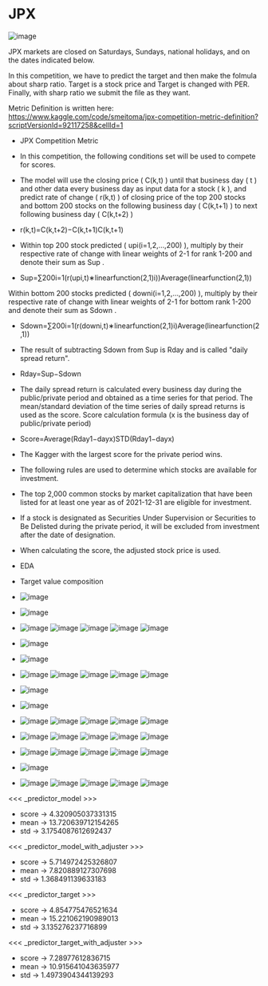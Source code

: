 # JPX

![image](https://user-images.githubusercontent.com/100894816/173004184-5bcfbd26-b92d-44f9-9257-ed6fb318e73b.png)

JPX markets are closed on Saturdays, Sundays, national holidays, and on the dates indicated below.


In this competition, we have to predict the target and then make the folmula about sharp ratio.
Target is a stock price and Target is changed with PER. Finally, with sharp ratio we submit the file as they want.

Metric Definition is written here:
https://www.kaggle.com/code/smeitoma/jpx-competition-metric-definition?scriptVersionId=92117258&cellId=1

* JPX Competition Metric
 - In this competition, the following conditions set will be used to compete for scores.

- The model will use the closing price ( C(k,t) ) until that business day ( t ) and other data every business day as input data for a stock ( k ), and predict rate of change ( r(k,t) ) of closing price of the top 200 stocks and bottom 200 stocks on the following business day ( C(k,t+1) ) to next following business day ( C(k,t+2) )

* r(k,t)=C(k,t+2)−C(k,t+1)C(k,t+1)
 
- Within top 200 stock predicted ( upi(i=1,2,…,200) ), multiply by their respective rate of change with linear weights of 2-1 for rank 1-200 and denote their sum as  Sup .

* Sup=∑200i=1(r(upi,t)∗linearfunction(2,1)i))Average(linearfunction(2,1))
 
Within bottom 200 stocks predicted ( downi(i=1,2,…,200) ), multiply by their respective rate of change with linear weights of 2-1 for bottom rank 1-200 and denote their sum as  Sdown .

* Sdown=∑200i=1(r(downi,t)∗linearfunction(2,1)i)Average(linearfunction(2,1))
 
- The result of subtracting  Sdown  from  Sup  is  Rday  and is called "daily spread return".

* Rday=Sup−Sdown
 
- The daily spread return is calculated every business day during the public/private period and obtained as a time series for that period. The mean/standard deviation of the time series of daily spread returns is used as the score. Score calculation formula (x is the business day of public/private period)

* Score=Average(Rday1−dayx)STD(Rday1−dayx)
 
- The Kagger with the largest score for the private period wins.

- The following rules are used to determine which stocks are available for investment.

* The top 2,000 common stocks by market capitalization that have been listed for at least one year as of 2021-12-31 are eligible for investment.

- If a stock is designated as Securities Under Supervision or Securities to Be Delisted during the private period, it will be excluded from investment after the date of designation.

- When calculating the score, the adjusted stock price is used.


* EDA
- Target value composition
- ![image](https://user-images.githubusercontent.com/100894816/177025325-a720bb14-589a-48c9-85c2-2b0ba4744e6a.png)
- ![image](https://user-images.githubusercontent.com/100894816/177025355-50eaa679-29b7-4981-a135-06b08fa5cfa1.png)
- ![image](https://user-images.githubusercontent.com/100894816/177026494-45513b09-709e-4b2e-aab9-433ceb353a61.png)
![image](https://user-images.githubusercontent.com/100894816/177026500-d7de21f3-c6b2-459c-b285-06aa27066cdf.png)
![image](https://user-images.githubusercontent.com/100894816/177026505-95000ad1-ff6a-4f43-b25e-5c2b6a815515.png)
![image](https://user-images.githubusercontent.com/100894816/177026506-59d7ba68-a2d6-4150-a99b-c2e9c62ba657.png)
![image](https://user-images.githubusercontent.com/100894816/177026509-3a301c61-7291-438e-bd61-f3ab5a7b6482.png)

- ![image](https://user-images.githubusercontent.com/100894816/177026513-1a0ce619-120c-4875-97a4-0a5c7babac3c.png)
- ![image](https://user-images.githubusercontent.com/100894816/177026516-ccfa8687-35d8-4f79-abc8-3c4e8f284c04.png)

- ![image](https://user-images.githubusercontent.com/100894816/177026521-b0430131-edc2-40a9-8ed4-6a2ce18df105.png)
![image](https://user-images.githubusercontent.com/100894816/177026524-2ce8f6c7-75f0-4f45-813d-61c1946e4020.png)
![image](https://user-images.githubusercontent.com/100894816/177026526-42211fc6-3dc9-4f14-a491-f6e4fb79a620.png)
![image](https://user-images.githubusercontent.com/100894816/177026530-a29b21f2-5338-41e2-b8c7-629514bd4a7e.png)
![image](https://user-images.githubusercontent.com/100894816/177026534-1c963d1d-1573-4e8a-b2c2-a61fa610f206.png)

- ![image](https://user-images.githubusercontent.com/100894816/177026535-c9a7d6ae-d0e4-40d1-8a7a-ef7dce305d61.png)
- ![image](https://user-images.githubusercontent.com/100894816/177026538-4736f83b-82f8-4b99-9af0-522d209a1233.png)
 
- ![image](https://user-images.githubusercontent.com/100894816/177026546-790a64b0-5d4e-4a8c-9003-de1aded2cc35.png)
![image](https://user-images.githubusercontent.com/100894816/177026549-cf68d732-6260-42ac-8716-a9694cab8ea1.png)
![image](https://user-images.githubusercontent.com/100894816/177026552-3b34f550-8f46-4300-ba30-d3b7307e8c20.png)
![image](https://user-images.githubusercontent.com/100894816/177026554-2e39f9ff-74af-4b99-a246-45fbdbd57bd9.png)
![image](https://user-images.githubusercontent.com/100894816/177026560-44df3bd0-04c2-495d-9d39-aa119f06ae5e.png)

- ![image](https://user-images.githubusercontent.com/100894816/177026566-c7ed4ce4-d845-4ae3-a2e5-69607efe4049.png)
![image](https://user-images.githubusercontent.com/100894816/177026568-d66db66f-9427-4c56-93ec-b82bb85ebd6c.png)
![image](https://user-images.githubusercontent.com/100894816/177026571-eec107a7-3161-4f12-8e9e-723a8640d1ab.png)
![image](https://user-images.githubusercontent.com/100894816/177026572-f5cb4f70-fa94-47e5-a32b-d6edf18f673f.png)
![image](https://user-images.githubusercontent.com/100894816/177026574-0325566a-1c1b-482a-a8f2-b165ec437999.png)

- ![image](https://user-images.githubusercontent.com/100894816/177026576-e112c4f3-8706-4dce-9c5f-291cb6825088.png)
![image](https://user-images.githubusercontent.com/100894816/177026578-50b6f1de-2fd4-4192-a9ab-e7057503b72d.png)
![image](https://user-images.githubusercontent.com/100894816/177026580-dbec26c9-bbf8-4e19-95a2-5fde8e8c8842.png)
![image](https://user-images.githubusercontent.com/100894816/177026581-cadf60cc-51f3-4d28-bbee-683d0af0fd88.png)
![image](https://user-images.githubusercontent.com/100894816/177026583-26033472-41f1-4aff-993f-a6c896051318.png)

- ![image](https://user-images.githubusercontent.com/100894816/177026589-3c66ef2d-1685-4b2a-bdf8-2537ccb0d042.png)

- ![image](https://user-images.githubusercontent.com/100894816/177026593-72e4f5b3-ff66-4003-95e6-5f00b5e92413.png)
![image](https://user-images.githubusercontent.com/100894816/177026594-69aa826e-a2fa-4b2a-b1b8-06af873f0a6d.png)
![image](https://user-images.githubusercontent.com/100894816/177026596-7b2e1db4-bcd2-4dbc-bbeb-5544ae6b056d.png)
![image](https://user-images.githubusercontent.com/100894816/177026598-78f08038-d9ba-483d-87ed-555c117f793f.png)
![image](https://user-images.githubusercontent.com/100894816/177026600-638b4c57-75e5-4ac2-a711-3c7bb8545e61.png)

<<< _predictor_model >>>
 - score -> 4.320905037331315
 - mean  -> 13.720639712154265
 - std   -> 3.1754087612692437


<<< _predictor_model_with_adjuster >>>
  - score -> 5.714972425326807
  - mean  -> 7.820889127307698
  - std   -> 1.368491139633183

<<< _predictor_target >>>
  - score -> 4.854775476521634
  - mean  -> 15.221062190989013
  - std   -> 3.135276237716899

<<< _predictor_target_with_adjuster >>>
  - score -> 7.28977612836715
  - mean  -> 10.915641043635977
  - std   -> 1.4973904344139293


